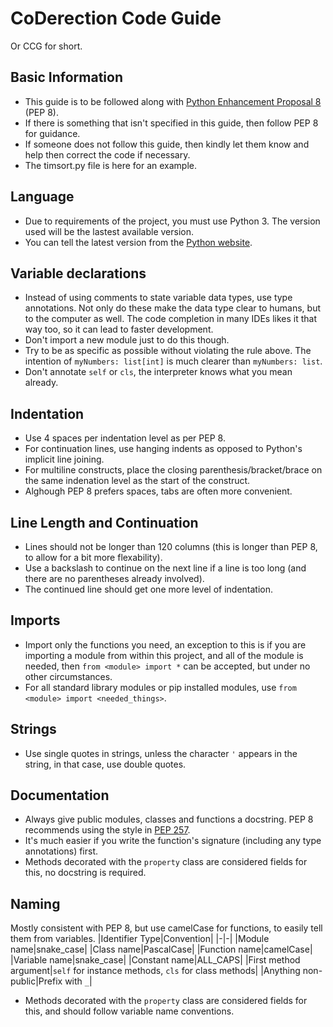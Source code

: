 # CoDerection Code Guide
Or CCG for short.
## Basic Information
* This guide is to be followed along with [Python Enhancement Proposal 8](https://peps.python.org/pep-0008/) (PEP 8).
* If there is something that isn't specified in this guide, then follow PEP 8 for guidance.
* If someone does not follow this guide, then kindly let them know and help then correct the code if necessary.
* The timsort.py file is here for an example.
## Language
* Due to requirements of the project, you must use Python 3. The version used will be the lastest available version.
* You can tell the latest version from the [Python website](https://www.python.org/).
## Variable declarations
* Instead of using comments to state variable data types, use type annotations. Not only do these make the data type clear to humans, but to the computer as well. The code completion in many IDEs likes it that way too, so it can lead to faster development.
* Don't import a new module just to do this though.
* Try to be as specific as possible without violating the rule above. The intention of `myNumbers: list[int]` is much clearer than `myNumbers: list`.
* Don't annotate `self` or `cls`, the interpreter knows what you mean already.
## Indentation
* Use 4 spaces per indentation level as per PEP 8.
* For continuation lines, use hanging indents as opposed to Python's implicit line joining.
* For multiline constructs, place the closing parenthesis/bracket/brace on the same indenation level as the start of the construct.
* Alghough PEP 8 prefers spaces, tabs are often more convenient.
## Line Length and Continuation
* Lines should not be longer than 120 columns (this is longer than PEP 8, to allow for a bit more flexability).
* Use a backslash to continue on the next line if a line is too long (and there are no parentheses already involved).
* The continued line should get one more level of indentation.
## Imports
* Import only the functions you need, an exception to this is if you are importing a module from within this project, and all of the module is needed, then `from <module> import *` can be accepted, but under no other circumstances.
* For all standard library modules or pip installed modules, use `from <module> import <needed_things>`.
## Strings
* Use single quotes in strings, unless the character `'` appears in the string, in that case, use double quotes.
## Documentation
* Always give public modules, classes and functions a docstring. PEP 8 recommends using the style in [PEP 257](https://peps.python.org/pep-0257/).
* It's much easier if you write the function's signature (including any type annotations) first.
* Methods decorated with the `property` class are considered fields for this, no docstring is required.
## Naming
Mostly consistent with PEP 8, but use camelCase for functions, to easily tell them from variables.
|Identifier Type|Convention|
|-|-|
|Module name|snake_case|
|Class name|PascalCase|
|Function name|camelCase|
|Variable name|snake_case|
|Constant name|ALL_CAPS|
|First method argument|`self` for instance methods, `cls` for class methods|
|Anything non-public|Prefix with `_`|
* Methods decorated with the `property` class are considered fields for this, and should follow variable name conventions.
